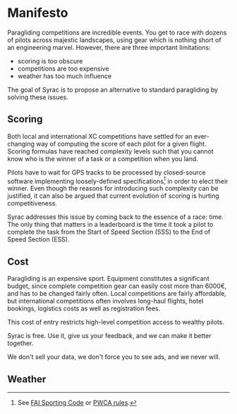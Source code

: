 # Manifesto

Paragliding competitions are incredible events. You get to race with dozens of pilots across majestic landscapes, using gear which is nothing short of an engineering marvel. However, there are three important limitations:

- scoring is too obscure
- competitions are too expensive
- weather has too much influence

The goal of Syrac is to propose an alternative to standard paragliding by solving these issues.

## Scoring

Both local and international XC competitions have settled for an ever-changing way of computing the score of each pilot for a given flight. Scoring formulas have reached complexity levels such that you cannot know who is the winner of a task or a competition when you land.

Pilots have to wait for GPS tracks to be processed by closed-source software implementing loosely-defined specifications[^1] in order to elect their winner. Even though the reasons for introducing such complexity can be justified, it can also be argued that current evolution of scoring is hurting competitiveness.

Syrac addresses this issue by coming back to the essence of a race: time. The only thing that matters in a leaderboard is the time it took a pilot to complete the task from the Start of Speed Section (SSS) to the End of Speed Section (ESS).

[^1]: See [FAI Sporting Code](https://www.fai.org/page/sporting-code-section-7) or [PWCA rules](https://pwca.org/rules).

## Cost

Paragliding is an expensive sport. Equipment constitutes a significant budget, since complete competition gear can easily cost more than 6000€, and has to be changed fairly often. Local competitions are fairly affordable, but international competitions often involves long-haul flights, hotel bookings, logistics costs as well as registration fees.

This cost of entry restricts high-level competition access to wealthy pilots.

Syrac is free. Use it, give us your feedback, and we can make it better together.

We don't sell your data, we don't force you to see ads, and we never will.

## Weather
